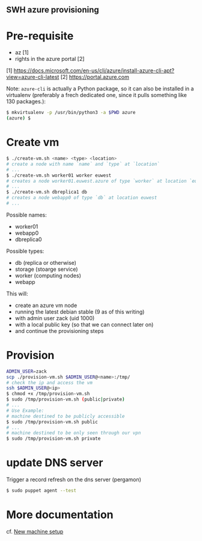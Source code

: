 SWH azure provisioning
-------------------------

# Pre-requisite

- az [1]
- rights in the azure portal [2]

[1] https://docs.microsoft.com/en-us/cli/azure/install-azure-cli-apt?view=azure-cli-latest
[2] https://portal.azure.com

Note: `azure-cli` is actually a Python package, so it can also be installed in
a virtualenv (preferably a frech dedicated one, since it pulls something like
130 packages.):

``` sh
$ mkvirtualenv -p /usr/bin/python3 -a $PWD azure
(azure) $
```

# Create vm

``` sh
$ ./create-vm.sh <name> <type> <location>
# create a node with name `name` and `type` at `location`
# ...
$ ./create-vm.sh worker01 worker euwest
# creates a node worker01.euwest.azure of type `worker` at location `euwest` (default)
# ...
$ ./create-vm.sh dbreplica1 db
# creates a node webapp0 of type `db` at location euwest
# ...
```

Possible names:
- worker01
- webapp0
- dbreplica0


Possible types:
- db (replica or otherwise)
- storage (stoarge service)
- worker (computing nodes)
- webapp


This will:
- create an azure vm node
- running the latest debian stable (9 as of this writing)
- with admin user zack (uid 1000)
- with a local public key (so that we can connect later on)
- and continue the provisioning steps

# Provision

``` sh
ADMIN_USER=zack
scp ./provision-vm.sh $ADMIN_USER@<name>:/tmp/
# check the ip and access the vm
ssh $ADMIN_USER@<ip>
$ chmod +x /tmp/provision-vm.sh
$ sudo /tmp/provision-vm.sh (public|private)
# ...
# Use Example:
# machine destined to be publicly accessible
$ sudo /tmp/provision-vm.sh public
# ...
# machine destined to be only seen through our vpn
$ sudo /tmp/provision-vm.sh private
```

# update DNS server

Trigger a record refresh on the dns server (pergamon)

``` sh
$ sudo puppet agent --test
```

# More documentation

cf. [New machine setup](https://wiki.softwareheritage.org/index.php?title=New_machine_setup#Setting_up_a_new_Virtual_Machine_.28semi-manual_process.29)
